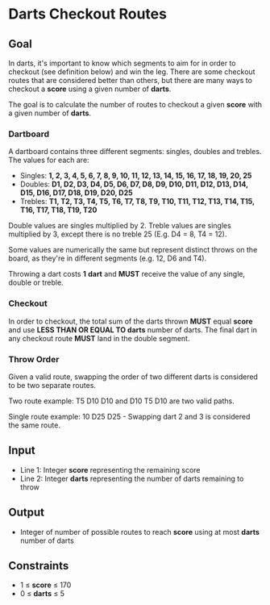 # Darts Checkout Routes

## Goal

In darts, it's important to know which segments to aim for in order to checkout
(see definition below) and win the leg. There are some checkout routes that are
considered better than others, but there are many ways to checkout a **score**
using a given number of **darts**.

The goal is to calculate the number of routes to checkout a given **score** with
a given number of **darts**.

### Dartboard

A dartboard contains three different segments: singles, doubles and trebles. The
values for each are:

-   Singles: **1, 2, 3, 4, 5, 6, 7, 8, 9, 10, 11, 12, 13, 14, 15, 16, 17, 18,
    19, 20, 25**
-   Doubles: **D1, D2, D3, D4, D5, D6, D7, D8, D9, D10, D11, D12, D13, D14, D15,
    D16, D17, D18, D19, D20, D25**
-   Trebles: **T1, T2, T3, T4, T5, T6, T7, T8, T9, T10, T11, T12, T13, T14, T15,
    T16, T17, T18, T19, T20**

Double values are singles multiplied by 2. Treble values are singles multiplied
by 3, except there is no treble 25 (E.g. D4 = 8, T4 = 12).

Some values are numerically the same but represent distinct throws on the board,
as they're in different segments (e.g. 12, D6 and T4).

Throwing a dart costs **1** **dart** and **MUST** receive the value of any
single, double or treble.

### Checkout

In order to checkout, the total sum of the darts thrown **MUST** equal **score**
and use **LESS THAN OR EQUAL TO darts** number of darts. The final dart in any
checkout route **MUST** land in the double segment.

### Throw Order

Given a valid route, swapping the order of two different darts is considered to
be two separate routes.

Two route example: T5 D10 D10 and D10 T5 D10 are two valid paths.

Single route example: 10 D25 D25 - Swapping dart 2 and 3 is considered the same
route.

## Input

-   Line 1: Integer **score** representing the remaining score
-   Line 2: Integer **darts** representing the number of darts remaining to
    throw

## Output

-   Integer of number of possible routes to reach **score** using at most
    **darts** number of darts

## Constraints

-   1 &leq; **score** &leq; 170
-   0 &leq; **darts** &leq; 5
